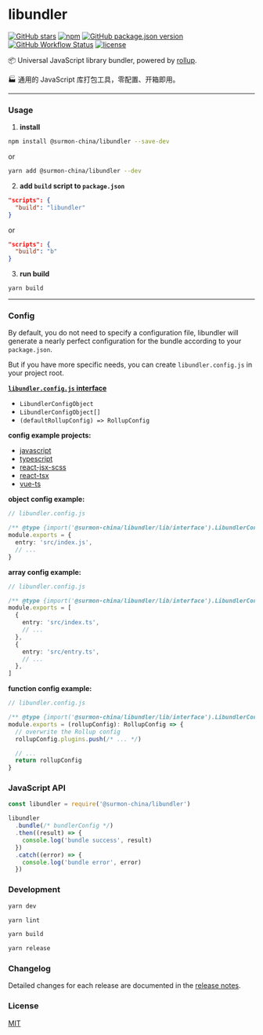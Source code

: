 # libundler

[![GitHub stars](https://img.shields.io/github/stars/surmon-china/libundler.svg?style=for-the-badge)](https://github.com/surmon-china/libundler/stargazers)
[![npm](https://img.shields.io/npm/v/@surmon-china/libundler?color=c7343a&label=npm&style=for-the-badge)](https://www.npmjs.com/package/@surmon-china/libundler)
[![GitHub package.json version](https://img.shields.io/github/package-json/v/surmon-china/libundler?color=1074e7&label=GPR&style=for-the-badge)](https://github.com/surmon-china/libundler/packages/913524)
[![GitHub Workflow Status](https://img.shields.io/github/workflow/status/surmon-china/libundler/Publish?label=publish&style=for-the-badge)](https://github.com/surmon-china/libundler/actions?query=workflow%3APublish)
[![license](https://img.shields.io/github/license/mashape/apistatus.svg?style=for-the-badge)](https://github.com/surmon-china/libundler/blob/master/LICENSE)

📦 Universal JavaScript library bundler, powered by [rollup](https://github.com/rollup).

🏭 通用的 JavaScript 库打包工具，零配置、开箱即用。

---

### Usage

1. **install**

```bash
npm install @surmon-china/libundler --save-dev
```

or

```bash
yarn add @surmon-china/libundler --dev
```

2. **add `build` script to `package.json`**

```json
"scripts": {
  "build": "libundler"
}
```

or

```json
"scripts": {
  "build": "b"
}
```

3. **run build**

```bash
yarn build
```

---

### Config

By default, you do not need to specify a configuration file, libundler will generate a nearly perfect configuration for the bundle according to your `package.json`.

But if you have more specific needs, you can create `libundler.config.js` in your project root.

[**`libundler.config.js` interface**](https://github.com/surmon-china/libundler/blob/main/src/interface.ts)

- `LibundlerConfigObject`
- `LibundlerConfigObject[]`
- `(defaultRollupConfig) => RollupConfig`

**config example projects:**

- [javascript](https://github.com/surmon-china/libundler/tree/main/tests/javascript)
- [typescript](https://github.com/surmon-china/libundler/tree/main/tests/typescript)
- [react-jsx-scss](https://github.com/surmon-china/libundler/tree/main/tests/react-jsx-scss)
- [react-tsx](https://github.com/surmon-china/libundler/tree/main/tests/react-tsx)
- [vue-ts](https://github.com/surmon-china/libundler/tree/main/tests/vue-ts)

**object config example:**

```ts
// libundler.config.js

/** @type {import('@surmon-china/libundler/lib/interface').LibundlerConfigObject} */
module.exports = {
  entry: 'src/index.js',
  // ...
}
```

**array config example:**

```ts
// libundler.config.js

/** @type {import('@surmon-china/libundler/lib/interface').LibundlerConfigArray} */
module.exports = [
  {
    entry: 'src/index.ts',
    // ...
  },
  {
    entry: 'src/entry.ts',
    // ...
  },
]
```

**function config example:**

```ts
// libundler.config.js

/** @type {import('@surmon-china/libundler/lib/interface').LibundlerConfigFn} */
module.exports = (rollupConfig): RollupConfig => {
  // overwrite the Rollup config
  rollupConfig.plugins.push(/* ... */)

  // ...
  return rollupConfig
}
```

### JavaScript API

```js
const libundler = require('@surmon-china/libundler')

libundler
  .bundle(/* bundlerConfig */)
  .then((result) => {
    console.log('bundle success', result)
  })
  .catch((error) => {
    console.log('bundle error', error)
  })
```

### Development

```bash
yarn dev

yarn lint

yarn build

yarn release
```

### Changelog

Detailed changes for each release are documented in the [release notes](https://github.com/surmon-china/libundler/blob/main/CHANGELOG.md).

### License

[MIT](https://github.com/surmon-china/libundler/blob/main/LICENSE)
